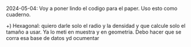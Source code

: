 2024-05-04: Voy a poner lindo el codigo para el paper. Uso esto como cuaderno.

+)  Hexagonal: quiero darle solo el radio y la densidad y que calcule solo el tamaño a usar. Ya lo meti en muestra y en geometria. Debo hacer que se corra esa base de datos yd ocumentar